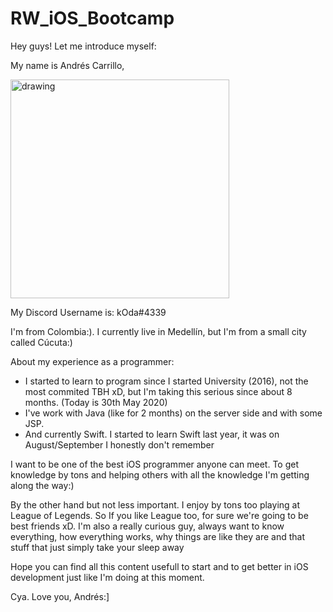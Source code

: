 # RW_iOS_Bootcamp

Hey guys! Let me introduce myself:

My name is Andrés Carrillo,

<img src="https://user-images.githubusercontent.com/37129888/83342217-3416a880-a2b2-11ea-8433-2f4991d80db2.jpg" alt="drawing" width="350"/>

My Discord Username is: kOda#4339

I'm from Colombia:).  I currently live in Medellín, but I'm from a small city called Cúcuta:)

About my experience as a programmer:

* I started to learn to program since I started University (2016), not the most commited TBH xD, but I'm taking this serious since about 8 months.  (Today is 30th May 2020)
* I've work with Java (like for 2 months) on the server side and with some JSP.
* And currently Swift.  I started to learn Swift last year, it was on August/September I honestly don't remember

I want to be one of the best iOS programmer anyone can meet.  To get knowledge by tons and helping others with all the knowledge  I'm getting along the way:)

By the other hand but not less important.  I enjoy by tons too playing at League of Legends.  So If you like League too, for sure we're going to be best friends xD.  I'm also a really curious guy, always want to know everything, how everything works, why things are like they are and that stuff that just simply take your sleep away

Hope you can find all this content usefull to start and to get better in iOS development just like I'm doing at this moment.

Cya.  Love you, Andrés:]
